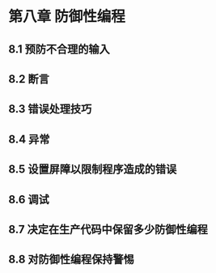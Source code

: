 # 第八章 防御性编程

## 8.1 预防不合理的输入

## 8.2 断言

## 8.3 错误处理技巧

## 8.4 异常

## 8.5 设置屏障以限制程序造成的错误

## 8.6 调试

## 8.7 决定在生产代码中保留多少防御性编程

## 8.8 对防御性编程保持警惕
